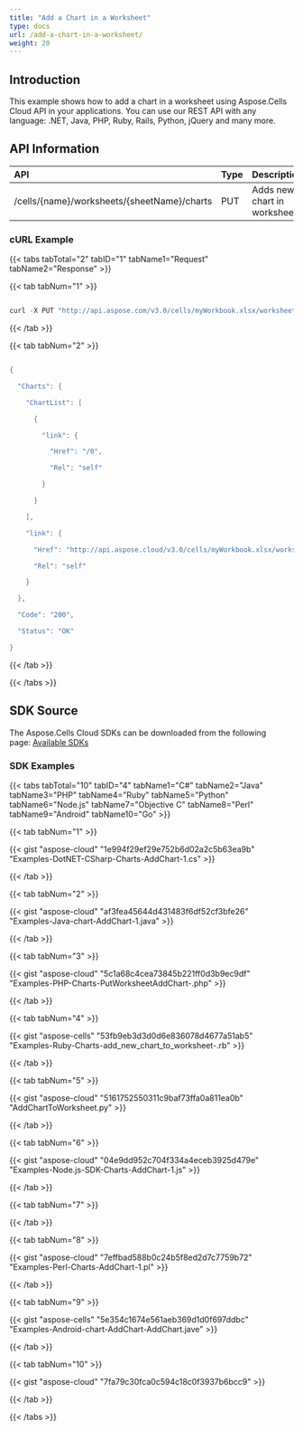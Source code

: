 ```yaml
---
title: "Add a Chart in a Worksheet"
type: docs
url: /add-a-chart-in-a-worksheet/
weight: 20
---
```


## **Introduction**
This example shows how to add a chart in a worksheet using Aspose.Cells Cloud API in your applications. You can use our REST API with any language: .NET, Java, PHP, Ruby, Rails, Python, jQuery and many more.
## **API Information**

|**API**|**Type**|**Description**|**Resource Link**|
| :- | :- | :- | :- |
|/cells/{name}/worksheets/{sheetName}/charts|PUT|Adds new chart in worksheet|[PutWorksheetAddChart](https://apireference.aspose.cloud/cells/#/Charts/PutWorksheetAddChart)|
### **cURL Example**
{{< tabs tabTotal="2" tabID="1" tabName1="Request" tabName2="Response" >}}

{{< tab tabNum="1" >}}

```java

curl -X PUT "http://api.aspose.com/v3.0/cells/myWorkbook.xlsx/worksheets/Sheet1/charts?chartType=Bar&area=B1:F2&title=SalesState" -H "Content-Type: application/json" -H "Accept: application/json"

```

{{< /tab >}}

{{< tab tabNum="2" >}}

```java

{

  "Charts": {

    "ChartList": [

      {

        "link": {

          "Href": "/0",

          "Rel": "self"

        }

      }

    ],

    "link": {

      "Href": "http://api.aspose.cloud/v3.0/cells/myWorkbook.xlsx/worksheets/Sheet1/charts",

      "Rel": "self"

    }

  },

  "Code": "200",

  "Status": "OK"

}

```

{{< /tab >}}

{{< /tabs >}}
## **SDK Source**
The Aspose.Cells Cloud SDKs can be downloaded from the following page: [Available SDKs](/cells/available-sdks/)
### **SDK Examples**
{{< tabs tabTotal="10" tabID="4" tabName1="C#" tabName2="Java" tabName3="PHP" tabName4="Ruby" tabName5="Python" tabName6="Node.js" tabName7="Objective C" tabName8="Perl" tabName9="Android" tabName10="Go" >}}

{{< tab tabNum="1" >}}

{{< gist "aspose-cloud" "1e994f29ef29e752b6d02a2c5b63ea9b" "Examples-DotNET-CSharp-Charts-AddChart-1.cs" >}}

{{< /tab >}}

{{< tab tabNum="2" >}}

{{< gist "aspose-cloud" "af3fea45644d431483f6df52cf3bfe26" "Examples-Java-chart-AddChart-1.java" >}}

{{< /tab >}}

{{< tab tabNum="3" >}}

{{< gist "aspose-cloud" "5c1a68c4cea73845b221ff0d3b9ec9df" "Examples-PHP-Charts-PutWorksheetAddChart-.php" >}}

{{< /tab >}}

{{< tab tabNum="4" >}}

{{< gist "aspose-cells" "53fb9eb3d3d0d6e836078d4677a51ab5" "Examples-Ruby-Charts-add_new_chart_to_worksheet-.rb" >}}

{{< /tab >}}

{{< tab tabNum="5" >}}

{{< gist "aspose-cloud" "5161752550311c9baf73ffa0a811ea0b" "AddChartToWorksheet.py" >}}

{{< /tab >}}

{{< tab tabNum="6" >}}

{{< gist "aspose-cloud" "04e9dd952c704f334a4eceb3925d479e" "Examples-Node.js-SDK-Charts-AddChart-1.js" >}}

{{< /tab >}}

{{< tab tabNum="7" >}}

{{< /tab >}}

{{< tab tabNum="8" >}}

{{< gist "aspose-cloud" "7effbad588b0c24b5f8ed2d7c7759b72" "Examples-Perl-Charts-AddChart-1.pl" >}}

{{< /tab >}}

{{< tab tabNum="9" >}}

{{< gist "aspose-cells" "5e354c1674e561aeb369d1d0f697ddbc" "Examples-Android-chart-AddChart-AddChart.jave" >}}

{{< /tab >}}

{{< tab tabNum="10" >}}

{{< gist "aspose-cloud" "7fa79c30fca0c594c18c0f3937b6bcc9" >}}

{{< /tab >}}

{{< /tabs >}}
